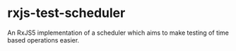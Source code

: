 # rxjs-test-scheduler
An RxJS5 implementation of a scheduler which aims to make testing of time based operations easier.
